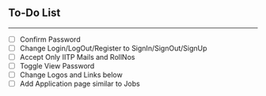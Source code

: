 ## To-Do List
---

- [ ] Confirm Password
- [ ] Change Login/LogOut/Register to SignIn/SignOut/SignUp
- [ ] Accept Only IITP Mails and RollNos
- [ ] Toggle View Password
- [ ] Change Logos and Links below
- [ ] Add Application page similar to Jobs
